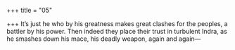 +++
title = "05"

+++
It’s just he who by his greatness makes great clashes for the peoples, a  battler by his power.
Then indeed they place their trust in turbulent Indra, as he smashes  down his mace, his deadly weapon, again and again—